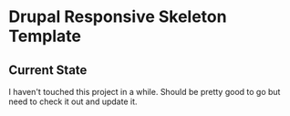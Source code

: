 Drupal Responsive Skeleton Template
====================================

Current State
------------------------------------
I haven't touched this project in a while. Should be pretty good to go but need to check it out and update it.